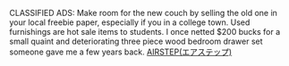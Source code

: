 CLASSIFIED ADS: Make room for the new couch by selling the old one in your local freebie paper, especially if you in a  college town. Used furnishings are hot sale items to students. I once netted $200 bucks for a small quaint and deteriorating three piece wood bedroom drawer set someone gave me a few years back.
 <a href="http://www.afsupercell.com/shopoutletjp.asp?cheap=products-c166.html" title="AIRSTEP(エアステップ)">AIRSTEP(エアステップ)</a>